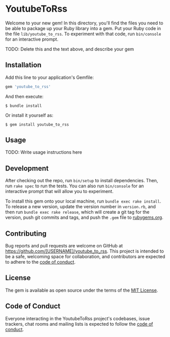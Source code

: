 # YoutubeToRss

Welcome to your new gem! In this directory, you'll find the files you need to be able to package up your Ruby library into a gem. Put your Ruby code in the file `lib/youtube_to_rss`. To experiment with that code, run `bin/console` for an interactive prompt.

TODO: Delete this and the text above, and describe your gem

## Installation

Add this line to your application's Gemfile:

```ruby
gem 'youtube_to_rss'
```

And then execute:

    $ bundle install

Or install it yourself as:

    $ gem install youtube_to_rss

## Usage

TODO: Write usage instructions here

## Development

After checking out the repo, run `bin/setup` to install dependencies. Then, run `rake spec` to run the tests. You can also run `bin/console` for an interactive prompt that will allow you to experiment.

To install this gem onto your local machine, run `bundle exec rake install`. To release a new version, update the version number in `version.rb`, and then run `bundle exec rake release`, which will create a git tag for the version, push git commits and tags, and push the `.gem` file to [rubygems.org](https://rubygems.org).

## Contributing

Bug reports and pull requests are welcome on GitHub at https://github.com/[USERNAME]/youtube_to_rss. This project is intended to be a safe, welcoming space for collaboration, and contributors are expected to adhere to the [code of conduct](https://github.com/[USERNAME]/youtube_to_rss/blob/master/CODE_OF_CONDUCT.md).


## License

The gem is available as open source under the terms of the [MIT License](https://opensource.org/licenses/MIT).

## Code of Conduct

Everyone interacting in the YoutubeToRss project's codebases, issue trackers, chat rooms and mailing lists is expected to follow the [code of conduct](https://github.com/[USERNAME]/youtube_to_rss/blob/master/CODE_OF_CONDUCT.md).
